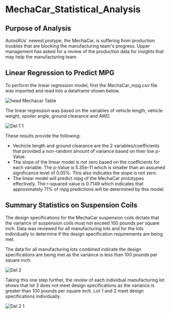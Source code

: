 # MechaCar_Statistical_Analysis

## Purpose of Analysis

AutosRUs' newest protype, the MechaCar, is suffering from production troubles that are blocking the manufacturing team's progress.
Upper management has asked for a review of the production data for insights that may help the manufacturing team.


## Linear Regression to Predict MPG

To perform the linear regression model, first the MechaCar_mpg.csv file was imported and read into a dataframe shown below.

![head Mechacar Table](https://user-images.githubusercontent.com/100876517/177061440-014779bd-8701-4d0b-8ffb-523e0da762a2.png)


The linear regression was based on the variables of vehicle length, vehicle weight, spoiler angle, ground clearance and AWD.

![Del 1 1](https://user-images.githubusercontent.com/100876517/177061627-0fc44627-1b45-4cd6-b721-b5e8b6e75bac.png)

These results provide the following:

  * Vechicle length and ground clearance are the 2 variables/coefficients that provided a non-random amount of variance based on their low
    p-Value.
  * The slope of the linear model is not zero based on the coefficients for each variable.  The p-Value is 5.35e-11 which is smaller than 
    an assumed significance level of 0.05%.  This also indicates the slope is not zero.
  * The linear model will predict mpg of the MechaCar prototypes effectively.  The r-squared value is 0.7149 which indicates
    that approximately 71% of mpg predictions will be determined by this model.   
    
## Summary Statistics on Suspension Coils
  
The design specifications for the MechaCar suspension coils dictate that the variance of suspension coils must not exceed 100 pounds per 
square inch.  Data was reviewed for all manufacturing lots and for the lots individually to determine if the design specification requirements
are being met.
  
  
 The data for all manufacturing lots combined indicate the design specifications are being met as the variance is less than 100 pounds per square inch.
 
![Del 2](https://user-images.githubusercontent.com/100876517/177066880-d6c70490-4bee-4ac0-9b7e-73cb8dcccfd2.png)

Taking this one step further, the review of each individual manufacturing lot shows that lot 3 does not meet design specifications as the variance is 
greater than 100 pounds per square inch.  Lot 1 and 2 meet design specifications individually.

![Del 2 1](https://user-images.githubusercontent.com/100876517/177066892-ec261b89-bb32-4416-9d01-bc8a07893f65.png)

  
  
